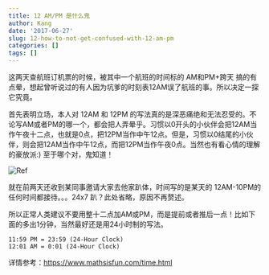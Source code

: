 ```yaml
---
title: 12 AM/PM 是什么鬼
author: Kang
date: '2017-06-27'
slug: 12-how-to-not-get-confused-with-12-am-pm
categories: []
tags: []
---
```



这两天查航班订机票的时候，被其中一个航班的时间标的 AM和PM+跨天 搞的有点晕，想起曾听说过的有人因为坑爹的时刻表12AM误了航班的事。所以决定一探它究竟。

首先表明立场，本人对 12AM 和 12PM 的写法真的是深恶痛绝和无法忍受的。不论写AM或者PM的哪一个，都会把人弄晕乎。习惯以0开头的小伙伴会把12AM当作午夜十二点，也就是0点，把12PM当作中午12点。但是，习惯以0结尾的小伙伴，则会把12AM当作中午12点，而把12PM当作午夜0点。当然也有看心情的理解的豪放派:) 至于哪个对，鬼知道！

![Ref](http://i.imgur.com/Bf5PbRG.png)

就在前两天还收到某同事邀请大家去他家趴体，时间写的是某天的 12AM-10PM的任何时间都接待。。。24x7 趴？此处省略，原因不再赘述。

所以正常人类建议不要用整十二点加AM或PM，而是提前或者推后一点！比如下面的多出1分钟，当然最好还是用24小时制的写法。

    11:59 PM = 23:59 (24-Hour Clock)
    12:01 AM = 0:01 (24-Hour Clock)

详情参考：https://www.mathsisfun.com/time.html
